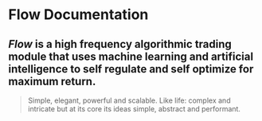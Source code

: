 # **Flow Documentation** #

## *Flow* is a high frequency algorithmic trading module that uses machine learning and artificial intelligence to self regulate and self optimize for maximum return. ##

> Simple, elegant, powerful and scalable. Like life: complex and intricate but at its core its ideas simple, abstract and performant.